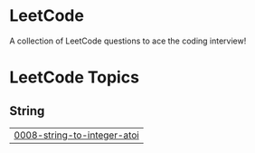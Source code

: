 # LeetCode
A collection of LeetCode questions to ace the coding interview!

<!---LeetCode Topics Start-->
# LeetCode Topics
## String
|  |
| ------- |
| [0008-string-to-integer-atoi](https://github.com/Hareesh1998/LeetCode/tree/master/0008-string-to-integer-atoi) |
<!---LeetCode Topics End-->